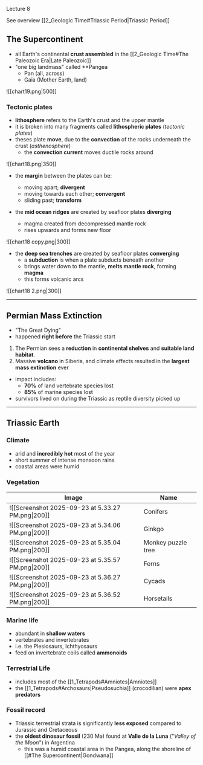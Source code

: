 Lecture 8

See overview [[2_Geologic Time#Triassic Period|Triassic Period]]

## The Supercontinent
- all Earth's continental **crust assembled** in the [[2_Geologic Time#The Paleozoic Era|Late Paleozoic]]
- "one big landmass" called **Pangea
	- Pan (all, across)
	- Gaia (Mother Earth, land)

![[chart19.png|500]]

### Tectonic plates
- **lithosphere** refers to the Earth's crust and the upper mantle
- it is broken into many fragments called **lithospheric plates** (*tectonic plates*)
- theses plate **move**, due to the **convection** of the rocks underneath the crust (*asthenosphere*)
	- the **convection current** moves ductile rocks around

![[chart18.png|350]]

- the **margin** between the plates can be:
	- moving apart; **divergent**
	- moving towards each other; **convergent**
	- sliding past; **transform**

- the **mid ocean** **ridges** are created by seafloor plates **diverging**
	- magma created from decompressed mantle rock
	- rises upwards and forms new floor

![[chart18 copy.png|300]]

- the **deep sea trenches** are created by seafloor plates **converging**
	- a **subduction** is when a plate subducts beneath another 
	- brings water down to the mantle, **melts mantle rock**, forming **magma**
	- this forms volcanic arcs

![[chart18 2.png|300]]


---

## Permian Mass Extinction
- "The Great Dying"
- happened **right before** the Triassic start

1. The Permian sees a **reduction** in **continental shelves** and **suitable land habitat**.
2. Massive **volcano** in Siberia, and climate effects resulted in the **largest mass extinction** ever

- impact includes:
	- **70%** of land vertebrate species lost
	- **85%** of marine species lost
- survivors lived on during the Triassic as reptile diversity picked up

---

## Triassic Earth

### Climate
- arid and **incredibly hot** most of the year
- short summer of intense monsoon rains
- coastal areas were humid

### Vegetation

| Image                                             | Name               |
| ------------------------------------------------- | ------------------ |
| ![[Screenshot 2025-09-23 at 5.33.27 PM.png\|200]] | Conifers           |
| ![[Screenshot 2025-09-23 at 5.34.06 PM.png\|200]] | Ginkgo             |
| ![[Screenshot 2025-09-23 at 5.35.04 PM.png\|200]] | Monkey puzzle tree |
| ![[Screenshot 2025-09-23 at 5.35.57 PM.png\|200]] | Ferns              |
| ![[Screenshot 2025-09-23 at 5.36.27 PM.png\|200]] | Cycads             |
| ![[Screenshot 2025-09-23 at 5.36.52 PM.png\|200]] | Horsetails         |

### Marine life
- abundant in **shallow waters**
- vertebrates and invertebrates
- i.e. the Plesiosaurs, Ichthyosaurs
- feed on invertebrate coils called **ammonoids**

### Terrestrial Life
- includes most of the [[1_Tetrapods#Amniotes|Amniotes]]
- the [[1_Tetrapods#Archosaurs|Pseudosuchia]] (crocodilian) were **apex predators**

### Fossil record
- Triassic terrestrial strata is significantly **less exposed** compared to Jurassic and Cretaceous
- the **oldest dinosaur fossil** (230 Ma) found at **Valle de la Luna** ("*Valley of the Moon*") in Argentina
	- this was a humid coastal area in the Pangea, along the shoreline of [[#The Supercontinent|Gondwana]]
